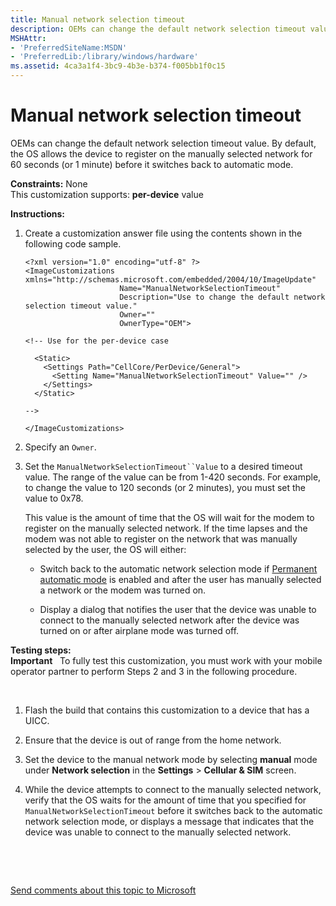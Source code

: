 ```yaml
---
title: Manual network selection timeout
description: OEMs can change the default network selection timeout value.
MSHAttr:
- 'PreferredSiteName:MSDN'
- 'PreferredLib:/library/windows/hardware'
ms.assetid: 4ca3a1f4-3bc9-4b3e-b374-f005bb1f0c15
---
```


# Manual network selection timeout


OEMs can change the default network selection timeout value. By default, the OS allows the device to register on the manually selected network for 60 seconds (or 1 minute) before it switches back to automatic mode.

<a href="" id="constraints---none"></a>**Constraints:** None  
This customization supports: **per-device** value

<a href="" id="instructions-"></a>**Instructions:**  
1.  Create a customization answer file using the contents shown in the following code sample.

    ``` syntax
    <?xml version="1.0" encoding="utf-8" ?>  
    <ImageCustomizations xmlns="http://schemas.microsoft.com/embedded/2004/10/ImageUpdate"  
                         Name="ManualNetworkSelectionTimeout"  
                         Description="Use to change the default network selection timeout value."  
                         Owner=""  
                         OwnerType="OEM"> 
      
    <!-- Use for the per-device case

      <Static>  
        <Settings Path="CellCore/PerDevice/General">  
          <Setting Name="ManualNetworkSelectionTimeout" Value="" />
        </Settings>  
      </Static>

    -->

    </ImageCustomizations>
    ```

2.  Specify an `Owner`.

3.  Set the `ManualNetworkSelectionTimeout``Value` to a desired timeout value. The range of the value can be from 1-420 seconds. For example, to change the value to 120 seconds (or 2 minutes), you must set the value to 0x78.

    This value is the amount of time that the OS will wait for the modem to register on the manually selected network. If the time lapses and the modem was not able to register on the network that was manually selected by the user, the OS will either:

    -   Switch back to the automatic network selection mode if [Permanent automatic mode](permanent-automatic-mode.md) is enabled and after the user has manually selected a network or the modem was turned on.

    -   Display a dialog that notifies the user that the device was unable to connect to the manually selected network after the device was turned on or after airplane mode was turned off.

<a href="" id="testing-steps-"></a>**Testing steps:**  
**Important**  
To fully test this customization, you must work with your mobile operator partner to perform Steps 2 and 3 in the following procedure.

 

1.  Flash the build that contains this customization to a device that has a UICC.

2.  Ensure that the device is out of range from the home network.

3.  Set the device to the manual network mode by selecting **manual** mode under **Network selection** in the **Settings** &gt; **Cellular & SIM** screen.

4.  While the device attempts to connect to the manually selected network, verify that the OS waits for the amount of time that you specified for `ManualNetworkSelectionTimeout` before it switches back to the automatic network selection mode, or displays a message that indicates that the device was unable to connect to the manually selected network.

 

 

[Send comments about this topic to Microsoft](mailto:wsddocfb@microsoft.com?subject=Documentation%20feedback%20%5Bp_phCustomization\p_phCustomization%5D:%20Manual%20network%20selection%20timeout%20%20RELEASE:%20%289/7/2016%29&body=%0A%0APRIVACY%20STATEMENT%0A%0AWe%20use%20your%20feedback%20to%20improve%20the%20documentation.%20We%20don't%20use%20your%20email%20address%20for%20any%20other%20purpose,%20and%20we'll%20remove%20your%20email%20address%20from%20our%20system%20after%20the%20issue%20that%20you're%20reporting%20is%20fixed.%20While%20we're%20working%20to%20fix%20this%20issue,%20we%20might%20send%20you%20an%20email%20message%20to%20ask%20for%20more%20info.%20Later,%20we%20might%20also%20send%20you%20an%20email%20message%20to%20let%20you%20know%20that%20we've%20addressed%20your%20feedback.%0A%0AFor%20more%20info%20about%20Microsoft's%20privacy%20policy,%20see%20http://privacy.microsoft.com/default.aspx. "Send comments about this topic to Microsoft")




